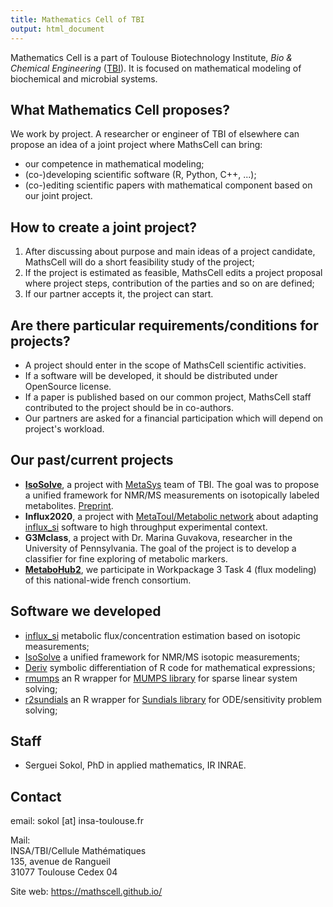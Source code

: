 ```yaml
---
title: Mathematics Cell of TBI
output: html_document
---
```


Mathematics Cell is a part of Toulouse Biotechnology Institute, *Bio & Chemical Engineering* ([TBI](http://www.toulouse-biotechnology-institute.fr/en/index.html)). It is focused on mathematical modeling of biochemical and microbial systems.

## What Mathematics Cell proposes?

We work by project. A researcher or engineer of TBI of elsewhere can propose an idea of a joint project where MathsCell can bring:

 - our competence in mathematical modeling;
 - (co-)developing scientific software (R, Python, C++, ...);
 - (co-)editing scientific papers with mathematical component based on our joint project.
 
## How to create a joint project?

 1. After discussing about purpose and main ideas of a project candidate, MathsCell will do a short feasibility study of the project;
 2. If the project is estimated as feasible, MathsCell edits a project proposal where project steps, contribution of the parties and so on are defined;
 3. If our partner accepts it, the project can start.
 
## Are there particular requirements/conditions for projects?

 - A project should enter in the scope of MathsCell scientific activities.
 - If a software will be developed, it should be distributed under OpenSource license.
 - If a paper is published based on our common project, MathsCell staff contributed to the project should be in co-authors.
 - Our partners are asked for a financial participation which will depend on project's workload.
 
## Our past/current projects

 - **[IsoSolve](https://github.com/MetaSys-LISBP/IsoSolve)**, a project with [MetaSys](http://www.toulouse-biotechnology-institute.fr/en/research/molecular-physiology-and-metabolism/metasys.html) team of TBI. The goal was to propose a unified framework for NMR/MS measurements on isotopically labeled metabolites. [Preprint](https://www.biorxiv.org/content/10.1101/2021.03.08.430771v1).
 - **Influx2020**, a project with [MetaToul/Metabolic network](http://www.toulouse-biotechnology-institute.fr/en/technology_platforms/metabolomics-fluxomics.html) about adapting [influx_si](https://metasys.insa-toulouse.fr/software/influx/) software to high throughput experimental context.
 - **G3Mclass**, a project with Dr. Marina Guvakova, researcher in the University of Pennsylvania. The goal of the project is to develop a classifier for fine exploring of metabolic markers.
 - **[MetaboHub2](https://www.metabohub.fr/home.html)**, we participate in Workpackage 3 Task 4 (flux modeling) of this national-wide french consortium.
 
## Software we developed
 - [influx_si](https://metasys.insa-toulouse.fr/software/influx/) metabolic flux/concentration estimation based on isotopic measurements;
 - [IsoSolve](https://github.com/MetaSys-LISBP/IsoSolve) a unified framework for NMR/MS isotopic measurements;
 - [Deriv](https://cran.r-project.org/package=Deriv) symbolic differentiation of R code for mathematical expressions;
 - [rmumps](https://cran.r-project.org/package=rmumps) an R wrapper for [MUMPS library](http://mumps.enseeiht.fr/index.php?page=home) for sparse linear system solving;
 - [r2sundials](https://cran.r-project.org/package=r2sundials) an R wrapper for [Sundials library](https://computing.llnl.gov/projects/sundials/) for ODE/sensitivity problem solving;
 
## Staff

 - Serguei Sokol, PhD in applied mathematics, IR INRAE.
 
## Contact
email: sokol [at] insa-toulouse.fr

Mail:<br/>
INSA/TBI/Cellule Mathématiques<br/>
135, avenue de Rangueil<br/>
31077 Toulouse Cedex 04

Site web: https://mathscell.github.io/


